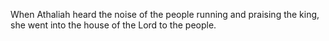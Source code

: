 When Athaliah heard the noise of the people running and praising the king, she went into the house of the Lord to the people.
